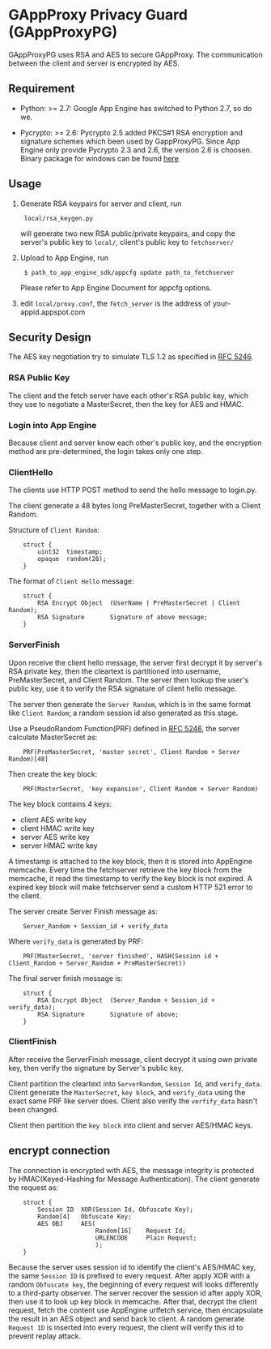# GAppProxy Privacy Guard (GAppProxyPG)

GAppProxyPG uses RSA and AES to secure GAppProxy. The communication between the
client and server is encrypted by AES.

## Requirement

  * Python: >= 2.7: Google App Engine has switched to Python 2.7, so do we.

  * Pycrypto: >= 2.6: Pycrypto 2.5 added PKCS#1 RSA encryption and signature
   schemes which been used by GappProxyPG. Since App Engine only provide
Pycrypto 2.3 and 2.6, the version 2.6 is choosen. Binary package for windows can
be found [here](http://www.voidspace.org.uk/python/modules.shtml#pycrypto)

## Usage

1. Generate RSA keypairs for server and client, run

        local/rsa_keygen.py

    will generate two new RSA public/private keypairs, and copy the server's
public key to `local/`, client's public key to `fetchserver/`

2. Upload to App Engine, run

        $ path_to_app_engine_sdk/appcfg update path_to_fetchserver

    Please refer to App Engine Document for appcfg options.

3. edit `local/proxy.conf`, the `fetch_server` is the address of
your-appid.appspot.com


## Security Design

The AES key negotiation try to simulate TLS 1.2 as specified in [RFC 5246][].

### RSA Public Key

The client and the fetch server have each other's RSA public key, which they use
to negotiate a MasterSecret, then the key for AES and HMAC.

### Login into App Engine

Because client and server know each other's public key, and the encryption
method are pre-determined, the login takes only one step.

### ClientHello

The clients use HTTP POST method to send the hello message to login.py.

The client generate a 48 bytes long PreMasterSecret, together with a Client
Random.

Structure of `Client Random`:

        struct {
            uint32  timestamp;
            opaque  random(28);
        }

The format of `Client Hello` message:

        struct {
            RSA Encrypt Object  (UserName | PreMasterSecret | Client Random);
            RSA Signature       Signature of above message;
        }

### ServerFinish

Upon receive the client hello message, the server first decrypt it by server's
RSA private key, then the cleartext is partitioned into username,
PreMasterSecret, and Client Random. The server then lookup the user's public
key, use it to verify the RSA signature of client hello message.

The server then generate the `Server Random`, which is in the same format like
`Client Random`; a random session id also generated as this stage.

Use a PseudoRandom Function(PRF) defined in [RFC 5246][], the server calculate
MasterSecret as:

        PRF(PreMasterSecret, 'master secret', Client Random + Server Random)[48]

Then create the key block:

        PRF(MasterSecret, 'key expansion', Client Random + Server Random)

The key block contains 4 keys:

* client AES write key
* client HMAC write key
* server AES write key
* server HMAC write key

A timestamp is attached to the key block, then it is stored into AppEngine
memcache. Every time the fetchserver retrieve the key block from the memcache, it
read the timestamp to verify the key block is not expired. A expired key block
will make fetchserver send a custom HTTP 521 error to the client.

The server create Server Finish message as:

        Server_Random + Session_id + verify_data

Where `verify_data` is generated by PRF:

        PRF(MasterSecret, 'server finished', HASH(Session id + Client_Random + Server_Random + PreMasterSecret))

The final server finish message is:

        struct {
            RSA Encrypt Object  (Server_Random + Session_id + verify_data);
            RSA Signature       Signature of above;
        }


### ClientFinish

After receive the ServerFinish message, client decrypt it using own private key,
then verify the signature by Server's public key.

Client partition the cleartext into `ServerRandom`, `Session Id`, and
`verify_data`. Client generate the `MasterSecret`, `key block`, and
`verify_data` using the exact same PRF like server does. Client also verify the
`verfify_data` hasn't been changed.

Client then partition the `key block` into client and server AES/HMAC keys.


## encrypt connection

The connection is encrypted with AES, the message integrity is protected by
HMAC(Keyed-Hashing for Message Authentication). The client generate the request as:

        struct {
            Session ID  XOR(Session Id, Obfuscate Key);
            Random[4]   Obfuscate Key;
            AES OBJ     AES(
                            Random[16]    Request Id;
                            URLENCODE     Plain Request;
                            );
        }

Because the server uses session id to identify the client's AES/HMAC key, the
same `Session ID` is prefixed to every request. After apply XOR with a random
`Obfuscate key`, the beginning of every request will looks differently to a
third-party observer.  The server recover the session id after apply XOR, then
use it to look up key block in memcache. After that, decrypt the client request,
fetch the content use AppEngine urlfetch service, then encapsulate the result in
an AES object and send back to client. A random generate `Request ID` is
inserted into every request, the client will verify this id to prevent replay
attack.


[RFC 5246]: http://tools.ietf.org/html/rfc5246
